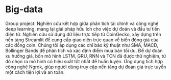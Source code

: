 # Big-data
Group project: 
Nghiên cứu kết hợp giữa phân tích tài chính và công nghệ deep learning, mang lại giải pháp hữu ích cho việc dự đoán và đầu tư tiền điện tử.
Nghiên cứu sử dụng dữ liệu trực tiếp từ CoinGecko, xây dựng trên nền tảng Streamlit để cung cấp giao diện trực quan về biến động giá của các đồng coin. Chúng tôi áp dụng các chỉ báo kỹ thuật như SMA, MACD, Bollinger Bands để phân tích và xác định điểm mua bán tối ưu. 
Để dự đoán xu hướng giá, bốn mô hình LSTM, GRU, RNN và TCN đã được thử nghiệm, từ đó chọn ra mô hình có hiệu suất tốt nhất để huấn luyện. 
Ứng dụng tích hợp công nghệ Ngrok, giúp người dùng truy cập nền tảng dự đoán giá trực tuyến một cách tiện lợi và an toàn. 
